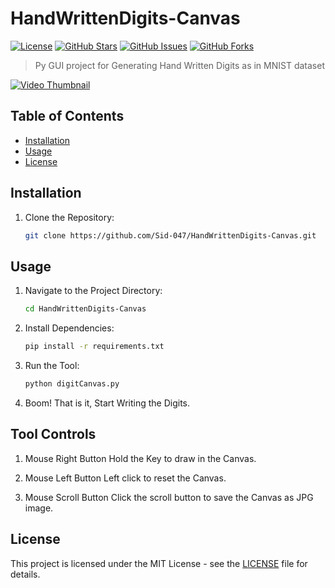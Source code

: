 # HandWrittenDigits-Canvas
[![License](https://img.shields.io/badge/License-MIT-blue.svg)](https://opensource.org/licenses/MIT)
[![GitHub Stars](https://img.shields.io/github/stars/Sid-047/HandWrittenDigits-Canvas.svg)](https://github.com/Sid-047/HandWrittenDigits-Canvas/stargazers)
[![GitHub Issues](https://img.shields.io/github/issues/Sid-047/HandWrittenDigits-Canvas.svg)](https://github.com/Sid-047/HandWrittenDigits-Canvas/issues)
[![GitHub Forks](https://img.shields.io/github/forks/Sid-047/HandWrittenDigits-Canvas.svg)](https://github.com/Sid-047/HandWrittenDigits-Canvas/network/members)

> Py GUI project for Generating Hand Written Digits as in MNIST dataset

[![Video Thumbnail](assets/HandWrittenDigits.gif)](assets/HandWrittenDigits_Vid.mp4)

## Table of Contents

- [Installation](#installation)
- [Usage](#usage)
- [License](#license)

## Installation

1. Clone the Repository:
   ```sh
   git clone https://github.com/Sid-047/HandWrittenDigits-Canvas.git
   ```

## Usage

1. Navigate to the Project Directory:
    ```sh
    cd HandWrittenDigits-Canvas
    ```

2. Install Dependencies:
    ```sh
    pip install -r requirements.txt
    ```
   
4. Run the Tool:
    ```sh
    python digitCanvas.py
    ```

5. Boom! That is it, Start Writing the Digits.

## Tool Controls
1. Mouse Right Button
   Hold the Key to draw in the Canvas.
   
2. Mouse Left Button
   Left click to reset the Canvas.
   
3. Mouse Scroll Button
   Click the scroll button to save the Canvas as JPG image.
   
## License

This project is licensed under the MIT License - see the [LICENSE](LICENSE) file for details.
